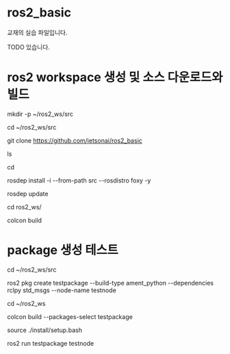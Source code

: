 # ros2_basic

교재의 실습 파일입니다.

TODO 있습니다.

# ros2 workspace 생성 및 소스 다운로드와 빌드

mkdir -p ~/ros2_ws/src

cd ~/ros2_ws/src

git clone https://github.com/jetsonai/ros2_basic

ls

cd

rosdep install -i --from-path src --rosdistro foxy -y

rosdep update

cd ros2_ws/

colcon build


# package 생성 테스트

cd ~/ros2_ws/src

ros2 pkg create testpackage --build-type ament_python --dependencies rclpy std_msgs  --node-name testnode

cd ~/ros2_ws

colcon build --packages-select testpackage

source ./install/setup.bash

ros2 run testpackage testnode



